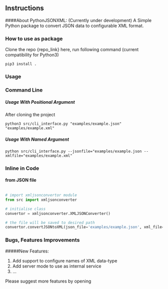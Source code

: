 ## Instructions 

####About PythonJSONXML:
(Currently under development)
A Simple Python package to convert JSON data to configurable XML format.

### How to use as package 

Clone the repo {repo_link} here, run following command (current compatibility for Python3) 

```
pip3 install . 
```

### Usage

### Command Line

##### Usage With Positional Argument

After cloning the project

```
python3 src/cli_interface.py "examples/example.json" "examples/example.xml"
```

##### Usage With Named Argument

```
python src/cli_interface.py --jsonfile="examples/example.json --xmlfile="examples/example.xml"
```

### Inline in Code

#### from JSON file 

```python

# import xmljsonconvertor module
from src import xmljsonconverter

# initialise class
convertor = xmljsonconverter.XMLJSONConverter()

# the file will be saved to desired path
convertor.convertJSONtoXML(json_file='examples/example.json', xml_file='xamples/example.xml')

```

### Bugs, Features Improvements

#####New Features:
1. Add support to configure names of XML data-type
2. Add server mode to use as internal service
3. ...

Please suggest more features by opening

